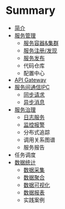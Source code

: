 # Summary

* [简介](README.md)
* [服务管理](service/readme.md)
  * [服务容器&集群](service/docker.md)
  * [服务注册/发现](service/consul.md)
  * [服务发布](service/deploy.md)
  * 代码仓库
  * 配置中心
* [API Gateway](api-gateway.md)
* [服务间通信IPC](ipc.md)
  * [同步请求](ipc/rest.md)
  * [异步消息](ipc/mq.md)
* [服务治理](服务治理.md)
  * [日志服务](log/日志服务.md)
  * [监控报警](log/监控报警.md)
  * 分布式追踪
  * 调用关系图谱
  * 服务报告
* 任务调度
* [数据统计](数据统计.md)
  * [数据采集](stat/数据采集.md)
  * [数据聚合](stat/数据聚合.md)
  * [数据可视化](stat/数据可视化.md)
  * [数据报表](stat/数据报表.md)
  * 实践案例

